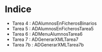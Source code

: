 # Indice
- Tarea 4  : ADAlumnosEnFicherosBinarios
- Tarea 5  : ADAlumnosEnFicherosTarea5
- Tarea 6  : ADMenuAlumnosTarea6
- Tarea 7  : ADGenerarXMLTarea7
- Tarea 7b : ADGenerarXMLTarea7b
